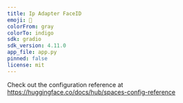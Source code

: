 ```yaml
---
title: Ip Adapter FaceID
emoji: 🐨
colorFrom: gray
colorTo: indigo
sdk: gradio
sdk_version: 4.11.0
app_file: app.py
pinned: false
license: mit
---
```


Check out the configuration reference at https://huggingface.co/docs/hub/spaces-config-reference
